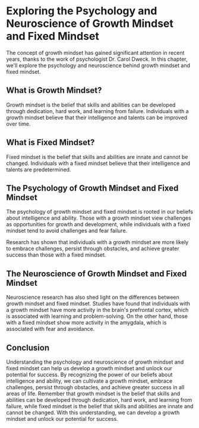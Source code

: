 Exploring the Psychology and Neuroscience of Growth Mindset and Fixed Mindset
=====================================================================================================================================

The concept of growth mindset has gained significant attention in recent years, thanks to the work of psychologist Dr. Carol Dweck. In this chapter, we'll explore the psychology and neuroscience behind growth mindset and fixed mindset.

What is Growth Mindset?
-----------------------

Growth mindset is the belief that skills and abilities can be developed through dedication, hard work, and learning from failure. Individuals with a growth mindset believe that their intelligence and talents can be improved over time.

What is Fixed Mindset?
----------------------

Fixed mindset is the belief that skills and abilities are innate and cannot be changed. Individuals with a fixed mindset believe that their intelligence and talents are predetermined.

The Psychology of Growth Mindset and Fixed Mindset
--------------------------------------------------

The psychology of growth mindset and fixed mindset is rooted in our beliefs about intelligence and ability. Those with a growth mindset view challenges as opportunities for growth and development, while individuals with a fixed mindset tend to avoid challenges and fear failure.

Research has shown that individuals with a growth mindset are more likely to embrace challenges, persist through obstacles, and achieve greater success than those with a fixed mindset.

The Neuroscience of Growth Mindset and Fixed Mindset
----------------------------------------------------

Neuroscience research has also shed light on the differences between growth mindset and fixed mindset. Studies have found that individuals with a growth mindset have more activity in the brain's prefrontal cortex, which is associated with learning and problem-solving. On the other hand, those with a fixed mindset show more activity in the amygdala, which is associated with fear and avoidance.

Conclusion
----------

Understanding the psychology and neuroscience of growth mindset and fixed mindset can help us develop a growth mindset and unlock our potential for success. By recognizing the power of our beliefs about intelligence and ability, we can cultivate a growth mindset, embrace challenges, persist through obstacles, and achieve greater success in all areas of life. Remember that growth mindset is the belief that skills and abilities can be developed through dedication, hard work, and learning from failure, while fixed mindset is the belief that skills and abilities are innate and cannot be changed. With this understanding, we can develop a growth mindset and unlock our potential for success.
